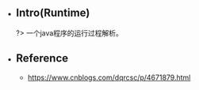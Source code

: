 * ## Intro(Runtime)

    ?> 一个java程序的运行过程解析。

* ## Reference

    + https://www.cnblogs.com/dqrcsc/p/4671879.html